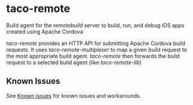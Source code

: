 ﻿
# taco-remote

Build agent for the *remotebuild* server to build, run, and debug iOS apps created using Apache Cordova

*taco-remote* provides an HTTP API for submitting Apache Cordova build requests. It uses *taco-remote-multiplexer* to map a given build request to the most appropriate build agent. *taco-remote* then forwards the build request to a selected build agent (like *taco-remote-lib*)

## Known Issues
See [Known issues](http://aka.ms/remotebuildknownissues) for known issues and workarounds.
